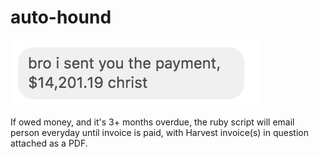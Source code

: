 # auto-hound

![Screenshot](bro.png)

If owed money, and it's 3+ months overdue, the ruby script will email person everyday until invoice is paid, with Harvest invoice(s) in question attached as a PDF. 
